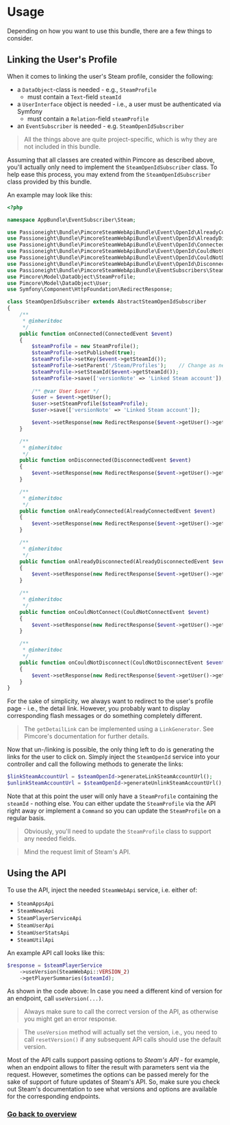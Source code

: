 # Usage
Depending on how you want to use this bundle, there are a few things to consider.

## Linking the User's Profile
When it comes to linking the user's Steam profile, consider the following:
- a `DataObject`-class is needed - e.g., `SteamProfile`
  - must contain a `Text`-field `steamId`
- a `UserInterface` object is needed - i.e., a user must be authenticated via Symfony
  - must contain a `Relation`-field `steamProfile`
- an `EventSubscriber` is needed - e.g. `SteamOpenIdSubscriber`

> All the things above are quite project-specific, which is why they are not included in this bundle.

Assuming that all classes are created within Pimcore as described above, you'll actually only need to implement the
`SteamOpenIdSubscriber` class. To help ease this process, you may extend from the `SteamOpenIdSubscriber` class provided
by this bundle.

An example may look like this:
```php
<?php

namespace AppBundle\EventSubscriber\Steam;

use Passioneight\Bundle\PimcoreSteamWebApiBundle\Event\OpenId\AlreadyConnectedEvent;
use Passioneight\Bundle\PimcoreSteamWebApiBundle\Event\OpenId\AlreadyDisconnectedEvent;
use Passioneight\Bundle\PimcoreSteamWebApiBundle\Event\OpenId\ConnectedEvent;
use Passioneight\Bundle\PimcoreSteamWebApiBundle\Event\OpenId\CouldNotConnectEvent;
use Passioneight\Bundle\PimcoreSteamWebApiBundle\Event\OpenId\CouldNotDisconnectEvent;
use Passioneight\Bundle\PimcoreSteamWebApiBundle\Event\OpenId\DisconnectedEvent;
use Passioneight\Bundle\PimcoreSteamWebApiBundle\EventSubscribers\SteamOpenIdSubscriber as AbstractSteamOpenIdSubscriber;
use Pimcore\Model\DataObject\SteamProfile;
use Pimcore\Model\DataObject\User;
use Symfony\Component\HttpFoundation\RedirectResponse;

class SteamOpenIdSubscriber extends AbstractSteamOpenIdSubscriber
{
    /**
     * @inheritdoc
     */
    public function onConnected(ConnectedEvent $event)
    {
        $steamProfile = new SteamProfile();
        $steamProfile->setPublished(true);
        $steamProfile->setKey($event->getSteamId());
        $steamProfile->setParent('/Steam/Profiles');    // Change as needed
        $steamProfile->setSteamId($event->getSteamId());
        $steamProfile->save(['versionNote' => 'Linked Steam account']);
        
        /** @var User $user */
        $user = $event->getUser();
        $user->setSteamProfile($steamProfile);
        $user->save(['versionNote' => 'Linked Steam account']);

        $event->setResponse(new RedirectResponse($event->getUser()->getDetailLink()));
    }

    /**
     * @inheritdoc
     */
    public function onDisconnected(DisconnectedEvent $event)
    {
        $event->setResponse(new RedirectResponse($event->getUser()->getDetailLink()));
    }

    /**
     * @inheritdoc
     */
    public function onAlreadyConnected(AlreadyConnectedEvent $event)
    {
        $event->setResponse(new RedirectResponse($event->getUser()->getDetailLink()));
    }

    /**
     * @inheritdoc
     */
    public function onAlreadyDisconnected(AlreadyDisconnectedEvent $event)
    {
        $event->setResponse(new RedirectResponse($event->getUser()->getDetailLink()));
    }

    /**
     * @inheritdoc
     */
    public function onCouldNotConnect(CouldNotConnectEvent $event)
    {
        $event->setResponse(new RedirectResponse($event->getUser()->getDetailLink()));
    }

    /**
     * @inheritdoc
     */
    public function onCouldNotDisconnect(CouldNotDisconnectEvent $event)
    {
        $event->setResponse(new RedirectResponse($event->getUser()->getDetailLink()));
    }
}
```

For the sake of simplicity, we always want to redirect to the user's profile page - i.e., the detail link. However, you
probably want to display corresponding flash messages or do something completely different.

> The `getDetailLink` can be implemented using a `LinkGenerator`. See Pimcore's documentation for further details.

Now that un-/linking is possible, the only thing left to do is generating the links for the user to click on. Simply inject
the `SteamOpenId` service into your controller and call the following methods to generate the links:

```php
$linkSteamAccountUrl = $steamOpenId->generateLinkSteamAccountUrl();
$unlinkSteamAccountUrl = $steamOpenId->generateUnlinkSteamAccountUrl();
```

Note that at this point the user will only have a `SteamProfile` containing the `steamId` - nothing else. You can either
update the `SteamProfile` via the API right away or implement a `Command` so you can update the `SteamProfile` on a regular
basis.

> Obviously, you'll need to update the `SteamProfile` class to support any needed fields.

> Mind the request limit of Steam's API.

## Using the API
To use the API, inject the needed `SteamWebApi` service, i.e. either of:
- `SteamAppsApi`
- `SteamNewsApi`
- `SteamPlayerServiceApi`
- `SteamUserApi`
- `SteamUserStatsApi`
- `SteamUtilApi`

An example API call looks like this:

```php
$response = $steamPlayerService
    ->useVersion(SteamWebApi::VERSION_2)
    ->getPlayerSummaries($steamId);
```

As shown in the code above: In case you need a different kind of version for an endpoint, call `useVersion(...)`.

> Always make sure to call the correct version of the API, as otherwise you might get an error response.

> The `useVersion` method will actually set the version, i.e., you need to call `resetVersion()` if any subsequent API calls
> should use the default version.

Most of the API calls support passing options to _Steam's API_ - for example, when an endpoint allows to filter the result with
parameters sent via the request. However, sometimes the options can be passed merely for the sake of support of future updates
of Steam's API. So, make sure you check out Steam's documentation to see what versions and options are available for the
corresponding endpoints.

### [Go back to overview](/README.md)